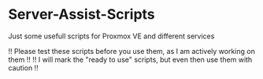 # Server-Assist-Scripts

Just some usefull scripts for Proxmox VE and different services

!! Please test these scripts before you use them, as I am actively working on them !!
!! I will mark the "ready to use" scripts, but even then use them with caution !! 
